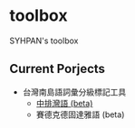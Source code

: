 # toolbox

SYHPAN's toolbox

## Current Porjects
- 台灣南島語詞彙分級標記工具
  + [中排灣語 (beta)](https://syhpan.github.io/toolbox/vp/paiwan.html)
  + 賽德克德固達雅語 (beta)
